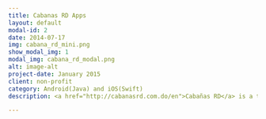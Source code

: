 ```yaml
---
title: Cabanas RD Apps
layout: default
modal-id: 2
date: 2014-07-17
img: cabana_rd_mini.png
show_modal_img: 1
modal_img: cabana_rd_modal.png
alt: image-alt
project-date: January 2015
client: non-profit
category: Android(Java) and iOS(Swift)
description: <a href="http://cabanasrd.com.do/en">Cabañas RD</a> is a tool for finding hotels or motels in the Dominican Republic, you can get info such as; prices, pictures, rating, directions and more. This app is one of the most popular once in the D.R with more than 10 thousand downloads on Google Play Store and 4.6 stars. For many times it has been on top positions; furthermore, all its cloud services are fully backed by <a href="https://www.microsoft.com/bizspark">Microsoft BizSpark startups program</a>. <br/> <br/><strong><u>Technologies that works</u></strong><br/> ★ Azure Cloud Services. <br/> ★ Native Android (Java). <br/> ★ Native iOS Swift. <br/> ★ API REST (Built on ASP.NET MVC 5). <br/> ★ Integrate with admob (AdMob is a mobile advertising ) <br/> ★ Google analytics (User Mobile App Analytics measures) <br/> ★ Google Map API <br/> ★ Have Offline Support.<p><a href="https://play.google.com/store/apps/details?id=com.cabanasrd">Play Store</a>, <a href="hhttps://itunes.apple.com/us/app/cabanas-rd/id985646833?l=es&ls=1&mt=8">Apple Store</a> and <a href="http://cabanasrd.com.do/app/">Web Mobile</a></p><p>The source code is available on github.</p><ul> <li><a href="https://github.com/Amejia481/CabanasRD">Android</a></li> <li><a href="https://github.com/Amejia481/CabanasRDIOSAPP/">iOS</a></li> <li><a href="https://github.com/cabanasrd/cabanasrd.github.io">Landing page.</a></li>   </ul><p> You can find more info <a href="http://cabanasrd.com.do/en">here</a></p>  

---
```



